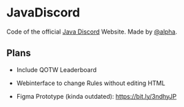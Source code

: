 # JavaDiscord

Code of the official [Java Discord](https://javadiscord.net) Website. Made by [@alpha](https://github.com/miguelmohr).

## Plans

- Include QOTW Leaderboard
- Webinterface to change Rules without editing HTML

- Figma Prototype (kinda outdated): https://bit.ly/3ndhyJP

